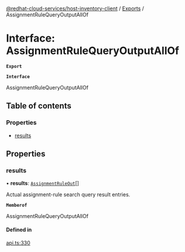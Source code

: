 [@redhat-cloud-services/host-inventory-client](../README.md) / [Exports](../modules.md) / AssignmentRuleQueryOutputAllOf

# Interface: AssignmentRuleQueryOutputAllOf

**`Export`**

**`Interface`**

AssignmentRuleQueryOutputAllOf

## Table of contents

### Properties

- [results](AssignmentRuleQueryOutputAllOf.md#results)

## Properties

### results

• **results**: [`AssignmentRuleOut`](AssignmentRuleOut.md)[]

Actual assignment-rule search query result entries.

**`Memberof`**

AssignmentRuleQueryOutputAllOf

#### Defined in

[api.ts:330](https://github.com/RedHatInsights/javascript-clients/blob/master/packages/host-inventory/api.ts#L330)
